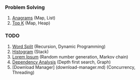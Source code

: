 ### Problem Solving
1. [Anagrams](anagrams.md) (Map, List)
2. [Top K](topk.md) (Map, Heap)

### TODO

1. [Word Split](word-split.md) (Recursion, Dynamic Programming)
2. [Histogram](histogram.md) (Stack)
3. [Lorem Ipsum](lorem-ipsum.md) (Random number generation, Markov chain)
4. [Dependency Analysis](dependency-analysis.md) (Depth first search, Graph)
6. [Download Manager] (download-manager.md) (Concurrency, Threading)


